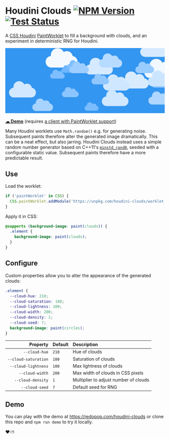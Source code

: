 # Houdini Clouds [![NPM Version](https://img.shields.io/npm/v/houdini-clouds.svg?style=flat)](https://npmjs.org/package/houdini-clouds) [![Test Status](https://github.com/redoPop/houdini-clouds/workflows/Tests/badge.svg?branch=main)](https://github.com/redoPop/houdini-clouds/actions?query=workflow%3ATests+branch%3Amain)
A [CSS Houdini](https://developer.mozilla.org/en-US/docs/Web/Houdini) [PaintWorklet](https://developer.mozilla.org/en-US/docs/Web/API/PaintWorklet) to fill a background with clouds, and an experiment in deterministic RNG for Houdini.

![Screenshot demonstrating the effect of Houdini Clouds](https://github.com/redoPop/houdini-clouds/blob/main/screenshot.png?raw=true)

**[☁ Demo](https://redopop.com/houdini-clouds)** (requires [a client with PaintWorklet support](https://caniuse.com/mdn-api_paintworkletglobalscope))

Many Houdini worklets use `Math.random()` e.g. for generating noise. Subsequent paints therefore alter the generated image dramatically. This can be a neat effect, but also jarring. Houdini Clouds instead uses a simple random number generator based on C++11's [`minstd_rand0`](https://cplusplus.com/reference/random/minstd_rand0/), seeded with a configurable static value. Subsequent paints therefore have a more predictable result.

## Use
Load the worklet:
```javascript
if ('paintWorklet' in CSS) {
  CSS.paintWorklet.addModule('https://unpkg.com/houdini-clouds/worklet.js');
}
```

Apply it in CSS:
```css
@supports (background-image: paint(clouds)) {
  .element {
    background-image: paint(clouds);
  }
}
```

## Configure
Custom properties allow you to alter the appearance of the generated clouds:

```css
.element {
  --cloud-hue: 210;
  --cloud-saturation: 100;
  --cloud-lightness: 100;
  --cloud-width: 200;
  --cloud-density: 1;
  --cloud-seed: 7;
  background-image: paint(circles);
}
```

| Property | Default | Description
| -------: | :------ | :----------
| `--cloud-hue` | `210` | Hue of clouds
| `--cloud-saturation` | `100` | Saturation of clouds
| `--cloud-lightness` | `100` | Max lightness of clouds
| `--cloud-width` | `200` | Max width of clouds in CSS pixels
| `--cloud-density` | `1` | Multiplier to adjust number of clouds
| `--cloud-seed` | `7` | Default seed for RNG

## Demo
You can play with the demo at https://redopop.com/houdini-clouds or clone this repo and `npm run demo` to try it locally.

❤️⛅
